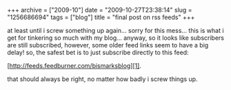 +++
archive = ["2009-10"]
date = "2009-10-27T23:38:14"
slug = "1256686694"
tags = ["blog"]
title = "final post on rss feeds"
+++

at least until i screw something up again... sorry for this mess... this
is what i get for tinkering so much with my blog... anyway, so it looks
like subscribers are still subscribed, however, some older feed links seem
to have a big delay! so, the safest bet is to just subscribe directly to
this feed:

[http://feeds.feedburner.com/bismarksblog][1].

that should always be right, no matter how badly i screw things up. 

[1]: http://feeds.feedburner.com/bismarksblog

